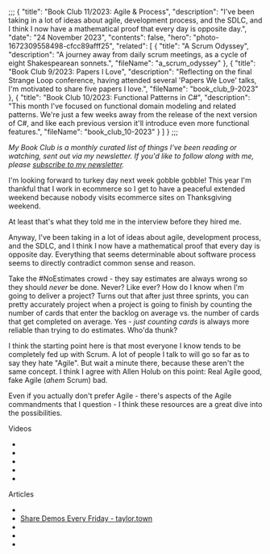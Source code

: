;;;
{
	"title": "Book Club 11/2023: Agile & Process",
	"description": "I've been taking in a lot of ideas about agile, development process, and the SDLC, and I think I now have a mathematical proof that every day is opposite day.",
	"date": "24 November 2023",
	"contents": false,
	"hero": "photo-1672309558498-cfcc89afff25",
    "related": [
		{ "title": "A Scrum Odyssey", "description": "A journey away from daily scrum meetings, as a cycle of eight Shakespearean sonnets.", "fileName": "a_scrum_odyssey" },
		{ "title": "Book Club 9/2023: Papers I Love", "description": "Reflecting on the final Strange Loop conference, having attended several 'Papers We Love' talks, I'm motivated to share five papers I love.", "fileName": "book_club_9-2023" },
		{ "title": "Book Club 10/2023: Functional Patterns in C#", "description": "This month I've focused on functional domain modeling and related patterns. We're just a few weeks away from the release of the next version of C#, and like each previous version it'll introduce even more functional features.", "fileName": "book_club_10-2023" }
    ]
}
;;;

_My Book Club is a monthly curated list of things I've been reading or watching, sent out via my newsletter. If you'd like to follow along with me, please [subscribe to my newsletter](https://buttondown.email/ianwold)._

I'm looking forward to turkey day next week gobble gobble! This year I'm thankful that I work in ecommerce so I get to have a peaceful extended weekend because nobody visits ecommerce sites on Thanksgiving weekend.

At least that's what they told me in the interview before they hired me.

Anyway, I've been taking in a lot of ideas about agile, development process, and the SDLC, and I think I now have a mathematical proof that every day is opposite day. Everything that seems determinable about software process seems to directly contradict common sense and reason.

Take the #NoEstimates crowd - they say estimates are always wrong so they should _never_ be done. Never? Like ever? How do I know when I'm going to deliver a project? Turns out that after just three sprints, you can pretty accurately project when a project is going to finish by counting the number of cards that enter the backlog on average vs. the number of cards that get completed on average. Yes - _just counting cards_ is always more reliable than trying to do estimates. Who'da thunk?

I think the starting point here is that most everyone I know tends to be completely fed up with Scrum. A lot of people I talk to will go so far as to say they hate "Agile". But wait a minute there, because these aren't the same concept. I think I agree with Allen Holub on this point: Real Agile good, fake Agile (_ahem_ Scrum) bad.

Even if you actually don't prefer Agile - there's aspects of the Agile commandments that I question - I think these resources are a great dive into the possibilities.

Videos

* 
* 
* 
* 
* 

Articles

* 
* [Share Demos Every Friday - taylor.town](https://taylor.town/friday-demos)
* 
* 
* 
